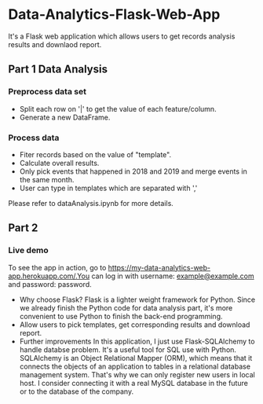# Data-Analytics-Flask-Web-App
It's a Flask web application which allows users to get records analysis results and downlaod report.

## Part 1 Data Analysis
### Preprocess data set
* Split each row on '|' to get the value of each feature/column.
* Generate a new DataFrame.
### Process data
* Fiter records based on the value of "template".
* Calculate overall results.
* Only pick events that happened in 2018 and 2019 and merge events in the same month.
* User can type in templates which are separated with ','

Please refer to dataAnalysis.ipynb for more details.
## Part 2

### Live demo
To see the app in action, go to https://my-data-analytics-web-app.herokuapp.com/.You can log in with username: example@example.com and password: password.
* Why choose Flask?
Flask is a lighter weight framework for Python. Since we already finish the Python code for data analysis part, it's more convenient to use Python to finish the back-end programming. 
* Allow users to pick templates, get corresponding results and download report.
* Further improvements
In this application, I just use Flask-SQLAlchemy to handle databse problem. It's a useful tool for SQL use with Python. SQLAlchemy is an Object Relational Mapper (ORM), which means that it connects the objects of an application to tables in a relational database management system. That's why we can only register new users in local host. I consider connecting it with a real MySQL database in the future or to the database of the company.
